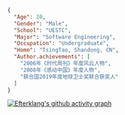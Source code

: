 ```json
{
  "Age": 20,
  "Gender": "Male",
  "School": "UESTC",
  "Major": "Software Engineering",
  "Occupation": "Undergraduate",
  "Home": "TsingTao, Shandong, CN",
  "Author.achievements": [
    "2006年《时代周刊》年度风云人物",
    "2008年《感动中国》年度人物",
    "联合国2019年度地球卫士奖联合获奖人"
  ]
}
```

[![Efterklang's github activity graph](https://github-readme-activity-graph.vercel.app/graph?username=Efterklang&theme=TokyoNight)](https://github.com/ashutosh00710/github-readme-activity-graph)
